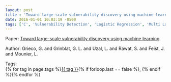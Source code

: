 ```yaml
---
layout: post
title : 'Toward large-scale vulnerability discovery using machine learning'
date: 2016-01-01 10:03:19 -0500
tags: ['C', 'Vulnerability Detection', 'Logistic Regression', 'Multi Layer Perceptron', 'Random Forest', 'Control Flow Graph (CFG)', 'Tokenizer']
---
```

Paper: [Toward large-scale vulnerability discovery using machine learning](https://dl.acm.org/doi/abs/10.1145/2857705.2857720)

Author: Grieco, G. and Grinblat, G. L. and Uzal, L. and Rawat, S. and Feist, J. and Mounier, L.




 Tags:  
        <span>{% for tag in page.tags %}<a href="/tags/#{{ tag | slugify }}">{{ tag }}</a>{% if forloop.last == false %}, {% endif %}{% endfor %}</span>
